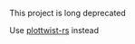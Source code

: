 This project is long deprecated

Use [plottwist-rs](https://github.com/qieyia/plottwist-rs) instead
